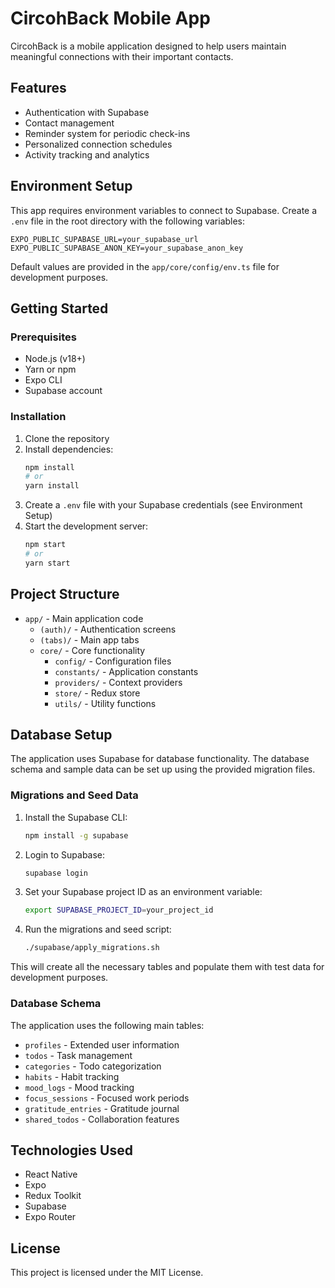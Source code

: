 # CircohBack Mobile App

CircohBack is a mobile application designed to help users maintain meaningful connections with their important contacts.

## Features

- Authentication with Supabase
- Contact management
- Reminder system for periodic check-ins
- Personalized connection schedules
- Activity tracking and analytics

## Environment Setup

This app requires environment variables to connect to Supabase. Create a `.env` file in the root directory with the following variables:

```
EXPO_PUBLIC_SUPABASE_URL=your_supabase_url
EXPO_PUBLIC_SUPABASE_ANON_KEY=your_supabase_anon_key
```

Default values are provided in the `app/core/config/env.ts` file for development purposes.

## Getting Started

### Prerequisites

- Node.js (v18+)
- Yarn or npm
- Expo CLI
- Supabase account

### Installation

1. Clone the repository
2. Install dependencies:
   ```bash
   npm install
   # or
   yarn install
   ```
3. Create a `.env` file with your Supabase credentials (see Environment Setup)
4. Start the development server:
   ```bash
   npm start
   # or
   yarn start
   ```

## Project Structure

- `app/` - Main application code
  - `(auth)/` - Authentication screens
  - `(tabs)/` - Main app tabs
  - `core/` - Core functionality
    - `config/` - Configuration files
    - `constants/` - Application constants
    - `providers/` - Context providers
    - `store/` - Redux store
    - `utils/` - Utility functions

## Database Setup

The application uses Supabase for database functionality. The database schema and sample data can be set up using the provided migration files.

### Migrations and Seed Data

1. Install the Supabase CLI:
   ```bash
   npm install -g supabase
   ```

2. Login to Supabase:
   ```bash
   supabase login
   ```

3. Set your Supabase project ID as an environment variable:
   ```bash
   export SUPABASE_PROJECT_ID=your_project_id
   ```

4. Run the migrations and seed script:
   ```bash
   ./supabase/apply_migrations.sh
   ```

This will create all the necessary tables and populate them with test data for development purposes.

### Database Schema

The application uses the following main tables:
- `profiles` - Extended user information
- `todos` - Task management
- `categories` - Todo categorization
- `habits` - Habit tracking
- `mood_logs` - Mood tracking
- `focus_sessions` - Focused work periods
- `gratitude_entries` - Gratitude journal
- `shared_todos` - Collaboration features

## Technologies Used

- React Native
- Expo
- Redux Toolkit
- Supabase
- Expo Router

## License

This project is licensed under the MIT License. 